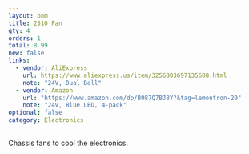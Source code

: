 ```yaml
---
layout: bom
title: 2510 Fan
qty: 4
orders: 1
total: 8.99
new: false
links: 
  - vendor: AliExpress
    url: https://www.aliexpress.us/item/3256803697135608.html
    note: "24V, Dual Ball"
  - vendor: Amazon
    url: "https://www.amazon.com/dp/B087Q7BJ8Y?&tag=lemontron-20"
    note: "24V, Blue LED, 4-pack"
optional: false
category: Electronics
---
```


Chassis fans to cool the electronics.